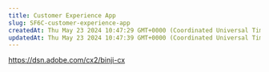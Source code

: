 ```yaml
---
title: Customer Experience App
slug: SF6C-customer-experience-app
createdAt: Thu May 23 2024 10:47:29 GMT+0000 (Coordinated Universal Time)
updatedAt: Thu May 23 2024 10:47:39 GMT+0000 (Coordinated Universal Time)
---
```


<https://dsn.adobe.com/cx2/binji-cx>
